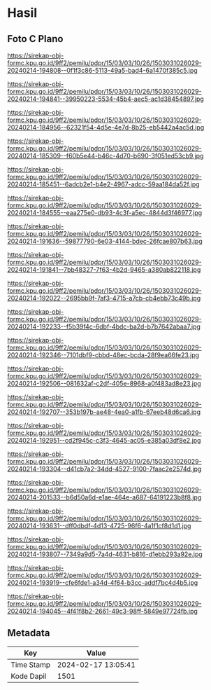 # Hasil

## Foto C Plano

https://sirekap-obj-formc.kpu.go.id/9ff2/pemilu/pdpr/15/03/03/10/26/1503031026029-20240214-194808--0f1f3c86-5113-49a5-bad4-6a1470f385c5.jpg

https://sirekap-obj-formc.kpu.go.id/9ff2/pemilu/pdpr/15/03/03/10/26/1503031026029-20240214-194841--39950223-5534-45b4-aec5-ac1d38454897.jpg

https://sirekap-obj-formc.kpu.go.id/9ff2/pemilu/pdpr/15/03/03/10/26/1503031026029-20240214-184956--62321f54-4d5e-4e7d-8b25-eb5442a4ac5d.jpg

https://sirekap-obj-formc.kpu.go.id/9ff2/pemilu/pdpr/15/03/03/10/26/1503031026029-20240214-185309--f60b5e44-b46c-4d70-b690-3f051ed53cb9.jpg

https://sirekap-obj-formc.kpu.go.id/9ff2/pemilu/pdpr/15/03/03/10/26/1503031026029-20240214-185451--6adcb2e1-b4e2-4967-adcc-59aa184da52f.jpg

https://sirekap-obj-formc.kpu.go.id/9ff2/pemilu/pdpr/15/03/03/10/26/1503031026029-20240214-184555--eaa275e0-db93-4c3f-a5ec-4844d3f46977.jpg

https://sirekap-obj-formc.kpu.go.id/9ff2/pemilu/pdpr/15/03/03/10/26/1503031026029-20240214-191636--59877790-6e03-4144-bdec-26fcae807b63.jpg

https://sirekap-obj-formc.kpu.go.id/9ff2/pemilu/pdpr/15/03/03/10/26/1503031026029-20240214-191841--7bb48327-7f63-4b2d-9465-a380ab822118.jpg

https://sirekap-obj-formc.kpu.go.id/9ff2/pemilu/pdpr/15/03/03/10/26/1503031026029-20240214-192022--2695bb9f-7af3-4715-a7cb-cb4ebb73c49b.jpg

https://sirekap-obj-formc.kpu.go.id/9ff2/pemilu/pdpr/15/03/03/10/26/1503031026029-20240214-192233--f5b39f4c-6dbf-4bdc-ba2d-b7b7642abaa7.jpg

https://sirekap-obj-formc.kpu.go.id/9ff2/pemilu/pdpr/15/03/03/10/26/1503031026029-20240214-192346--7101dbf9-cbbd-48ec-bcda-28f9ea66fe23.jpg

https://sirekap-obj-formc.kpu.go.id/9ff2/pemilu/pdpr/15/03/03/10/26/1503031026029-20240214-192506--081632af-c2df-405e-8968-a0f483ad8e23.jpg

https://sirekap-obj-formc.kpu.go.id/9ff2/pemilu/pdpr/15/03/03/10/26/1503031026029-20240214-192707--353b197b-ae48-4ea0-a1fb-67eeb48d6ca6.jpg

https://sirekap-obj-formc.kpu.go.id/9ff2/pemilu/pdpr/15/03/03/10/26/1503031026029-20240214-192951--cd2f945c-c3f3-4645-ac05-e385a03df8e2.jpg

https://sirekap-obj-formc.kpu.go.id/9ff2/pemilu/pdpr/15/03/03/10/26/1503031026029-20240214-193304--d41cb7a2-34dd-4527-9100-7faac2e2574d.jpg

https://sirekap-obj-formc.kpu.go.id/9ff2/pemilu/pdpr/15/03/03/10/26/1503031026029-20240214-201533--b6d50a6d-e1ae-464e-a687-64191223b8f8.jpg

https://sirekap-obj-formc.kpu.go.id/9ff2/pemilu/pdpr/15/03/03/10/26/1503031026029-20240214-193631--dff0dbdf-4d13-4725-96f6-4a1f1cf8d1d1.jpg

https://sirekap-obj-formc.kpu.go.id/9ff2/pemilu/pdpr/15/03/03/10/26/1503031026029-20240214-193807--7349a9d5-7a4d-4631-b816-d1ebb293a92e.jpg

https://sirekap-obj-formc.kpu.go.id/9ff2/pemilu/pdpr/15/03/03/10/26/1503031026029-20240214-193919--cfe6fde1-a34d-4f64-b3cc-addf7bc4d4b5.jpg

https://sirekap-obj-formc.kpu.go.id/9ff2/pemilu/pdpr/15/03/03/10/26/1503031026029-20240214-194045--4f41f8b2-2661-49c3-98ff-5849e97724fb.jpg


## Metadata

| Key        | Value               |
| ---------- | ------------------- |
| Time Stamp | 2024-02-17 13:05:41 |
| Kode Dapil | 1501                |




